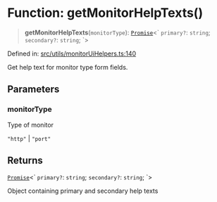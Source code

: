 # Function: getMonitorHelpTexts()

> **getMonitorHelpTexts**(`monitorType`): [`Promise`](https://developer.mozilla.org/docs/Web/JavaScript/Reference/Global_Objects/Promise)\<\` `primary?`: `string`; `secondary?`: `string`; \`\>

Defined in: [src/utils/monitorUiHelpers.ts:140](https://github.com/Nick2bad4u/Uptime-Watcher/blob/dca5483e793478722cd3e6e125cafcec5fc771f0/src/utils/monitorUiHelpers.ts#L140)

Get help text for monitor type form fields.

## Parameters

### monitorType

Type of monitor

`"http"` | `"port"`

## Returns

[`Promise`](https://developer.mozilla.org/docs/Web/JavaScript/Reference/Global_Objects/Promise)\<\` `primary?`: `string`; `secondary?`: `string`; \`\>

Object containing primary and secondary help texts
